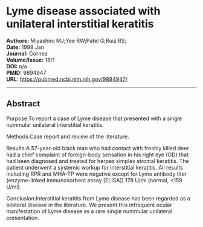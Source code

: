 # Lyme disease associated with unilateral interstitial keratitis

**Authors:** Miyashiro MJ;Yee RW;Patel G;Ruiz RS;  
**Date:** 1999 Jan  
**Journal:** Cornea  
**Volume/Issue:** 18/1  
**DOI:** n/a  
**PMID:** 9894947  
**URL:** https://pubmed.ncbi.nlm.nih.gov/9894947/

---

## Abstract

Purpose:To report a case of Lyme disease that presented with a single nummular unilateral interstitial keratitis.

Methods:Case report and review of the literature.

Results:A 57-year-old black man who had contact with freshly killed deer had a chief complaint of foreign-body sensation in his right eye (OD) that had been diagnosed and treated for herpes simplex stromal keratitis. The patient underwent a systemic workup for interstitial keratitis. All results including RPR and MHA-TP were negative except for Lyme antibody titer (enzyme-linked immunosorbent assay [ELISA]) 178 U/ml (normal, <159 U/ml).

Conclusion:Interstitial keratitis from Lyme disease has been regarded as a bilateral disease in the literature. We present this infrequent ocular manifestation of Lyme disease as a rare single nummular unilateral presentation.
